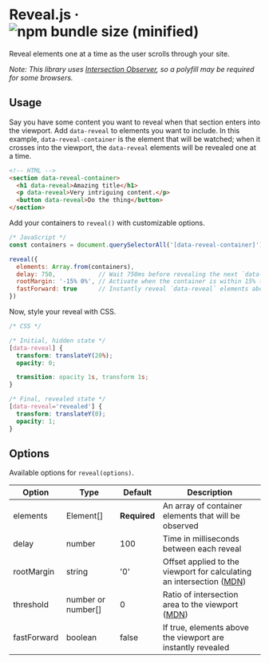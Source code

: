 # Reveal.js &middot; ![npm bundle size (minified)](https://img.shields.io/bundlephobia/min/@chaucerbao/reveal.js.svg)

Reveal elements one at a time as the user scrolls through your site.

*Note: This library uses [Intersection Observer](https://developer.mozilla.org/en-US/docs/Web/API/Intersection_Observer_API), so a polyfill may be required for some browsers.*

## Usage
Say you have some content you want to reveal when that section enters into the viewport. Add `data-reveal` to elements you want to include. In this example, `data-reveal-container` is the element that will be watched; when it crosses into the viewport, the `data-reveal` elements will be revealed one at a time.
```html
<!-- HTML -->
<section data-reveal-container>
  <h1 data-reveal>Amazing title</h1>
  <p data-reveal>Very intriguing content.</p>
  <button data-reveal>Do the thing</button>
</section>
```

Add your containers to `reveal()` with customizable options.
```javascript
/* JavaScript */
const containers = document.querySelectorAll('[data-reveal-container]')

reveal({
  elements: Array.from(containers),
  delay: 750,            // Wait 750ms before revealing the next `data-reveal` element in the container
  rootMargin: '-15% 0%', // Activate when the container is within 15% (of the viewport height)
  fastForward: true      // Instantly reveal `data-reveal` elements above the viewport
})
```

Now, style your reveal with CSS.
```css
/* CSS */

/* Initial, hidden state */
[data-reveal] {
  transform: translateY(20%);
  opacity: 0;

  transition: opacity 1s, transform 1s;
}

/* Final, revealed state */
[data-reveal='revealed'] {
  transform: translateY(0);
  opacity: 1;
}
```

## Options
Available options for `reveal(options)`.

Option      | Type               | Default      | Description
----------- | ------------------ | ------------ | -----------
elements    | Element[]          | **Required** | An array of container elements that will be observed
delay       | number             | 100          | Time in milliseconds between each reveal
rootMargin  | string             | '0'          | Offset applied to the viewport for calculating an intersection ([MDN](https://developer.mozilla.org/en-US/docs/Web/API/Intersection_Observer_API#Creating_an_intersection_observer))
threshold   | number or number[] | 0            | Ratio of intersection area to the viewport ([MDN](https://developer.mozilla.org/en-US/docs/Web/API/Intersection_Observer_API#Creating_an_intersection_observer))
fastForward | boolean            | false        | If true, elements above the viewport are instantly revealed
